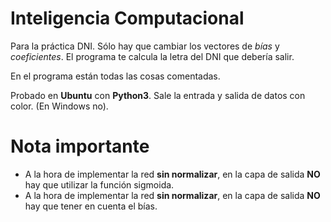 # Inteligencia Computacional
Para la práctica DNI. Sólo hay que cambiar los vectores de *bías* y *coeficientes*. El programa te calcula la letra del DNI que debería salir.

En el programa están todas las cosas comentadas.

Probado en **Ubuntu** con **Python3**. Sale la entrada y salida de datos con color. (En Windows no).

# Nota importante
* A la hora de implementar la red **sin normalizar**, en la capa de salida **NO** hay que utilizar la función sigmoida.
* A la hora de implementar la red **sin normalizar**, en la capa de salida **NO** hay que tener en cuenta el bías.
